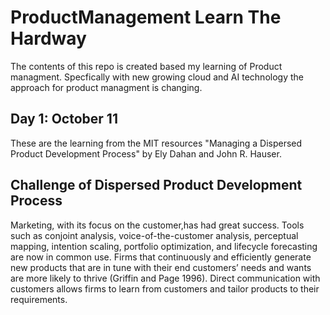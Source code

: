 # ProductManagement Learn The Hardway

The contents of this repo is created based my learning of Product managment.
Specfically with new growing cloud and AI technology the approach for product managment is changing.

## Day 1: October 11

These are the learning from the MIT resources "Managing a Dispersed Product Development Process" by Ely Dahan and John R. Hauser.

## Challenge of Dispersed Product Development Process

Marketing, with its focus on the customer,has had great success. Tools such as conjoint analysis, voice-of-the-customer analysis,
perceptual mapping, intention scaling, portfolio optimization, and lifecycle forecasting are now in common use. Firms that continuously 
and efficiently generate new products that are in tune with their end customers’ needs and wants
are more likely to thrive (Griffin and Page
1996). Direct communication with customers allows firms to learn from customers and tailor products to their requirements.
